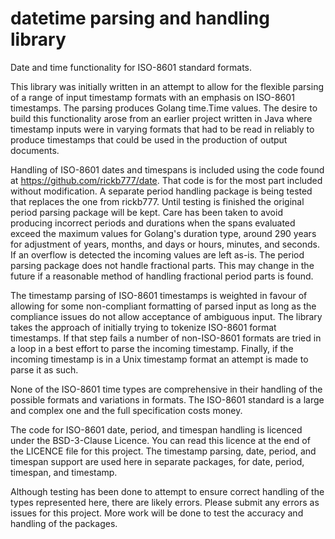 # datetime parsing and handling library

Date and time functionality for ISO-8601 standard formats.

This library was initially written in an attempt to allow for the flexible
parsing of a range of input timestamp formats with an emphasis on ISO-8601
timestamps. The parsing produces Golang time.Time values. The desire to build
this functionality arose from an earlier project written in Java where timestamp
inputs were in varying formats that had to be read in reliably to produce
timestamps that could be used in the production of output documents.

Handling of ISO-8601 dates and timespans is included using the code found at
https://github.com/rickb777/date. That code is for the most part included
without modification. A separate period handling package is being tested that
replaces the one from rickb777. Until testing is finished the original period
parsing package will be kept. Care has been taken to avoid producing incorrect
periods and durations when the spans evaluated exceed the maximum values for
Golang's duration type, around 290 years for adjustment of years, months, and
days or hours, minutes, and seconds. If an overflow is detected the incoming
values are left as-is. The period parsing package does not handle fractional
parts. This may change in the future if a reasonable method of handling
fractional period parts is found.

The timestamp parsing of ISO-8601 timestamps is weighted in favour of allowing
for some non-compliant formatting of parsed input as long as the compliance
issues do not allow acceptance of ambiguous input. The library takes the
approach of initially trying to tokenize ISO-8601 format timestamps. If that
step fails a number of non-ISO-8601 formats are tried in a loop in a best effort
to parse the incoming timestamp. Finally, if the incoming timestamp is in a Unix
timestamp format an attempt is made to parse it as such.

None of the ISO-8601 time types are comprehensive in their handling of the
possible formats and variations in formats. The ISO-8601 standard is a large and
complex one and the full specification costs money.

The code for ISO-8601 date, period, and timespan handling is licenced under the
BSD-3-Clause Licence. You can read this licence at the end of the LICENCE file
for this project. The timestamp parsing, date, period, and timespan support are
used here in separate packages, for date, period, timespan, and timestamp.

Although testing has been done to attempt to ensure correct handling of the
types represented here, there are likely errors. Please submit any errors as
issues for this project. More work will be done to test the accuracy and
handling of the packages.
